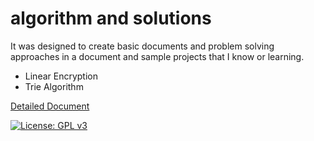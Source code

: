 # algorithm and solutions

It was designed to create basic documents and problem solving approaches in a document and sample projects that I know or learning.

* Linear Encryption
* Trie Algorithm

[Detailed Document](https://yusufcakal.gitbooks.io/algoritmalar-ve-yaklasimlar/content/)

[![License: GPL v3](https://img.shields.io/badge/License-GPL%20v3-blue.svg)](https://www.gnu.org/licenses/gpl-3.0)

